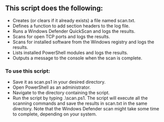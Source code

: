 
## This script does the following:
- Creates (or clears if it already exists) a file named scan.txt.
- Defines a function to add section headers to the log file.
- Runs a Windows Defender QuickScan and logs the results.
- Scans for open TCP ports and logs the results.
- Scans for installed software from the Windows registry and logs the results.
- Lists installed PowerShell modules and logs the results.
- Outputs a message to the console when the scan is complete.

  
### To use this script:
- Save it as scan.ps1 in your desired directory.
- Open PowerShell as an administrator.
- Navigate to the directory containing the script.
- Run the script by typing .\scan.ps1.
The script will execute all the scanning commands and save the results in scan.txt in the same directory. Note that the Windows Defender scan might take some time to complete, depending on your system.
